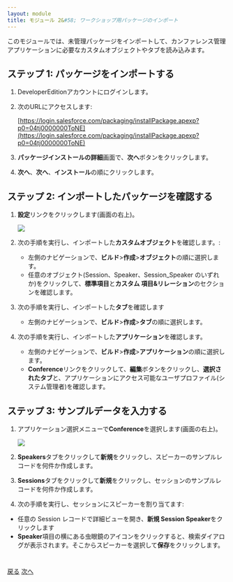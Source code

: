 ```yaml
---
layout: module
title: モジュール 2&#58; ワークショップ用パッケージのインポート
---
```

このモジュールでは、未管理パッケージをインポートして、カンファレンス管理アプリケーションに必要なカスタムオブジェクトやタブを読み込みます。

## ステップ 1: パッケージをインポートする

1. DeveloperEditionアカウントにログインします。

1. 次のURLにアクセスします:

    [https://login.salesforce.com/packaging/installPackage.apexp?p0=04tj0000000ToNE](https://login.salesforce.com/packaging/installPackage.apexp?p0=04tj0000000ToNE)

1. **パッケージインストールの詳細**画面で、**次へ**ボタンをクリックします。

1. **次へ**、**次へ**、**インストール**の順にクリックします。

## ステップ 2: インポートしたパッケージを確認する

1. **設定**リンクをクリックします(画面の右上)。

    ![](images/setup.jpg)

1. 次の手順を実行し、インポートした**カスタムオブジェクト**を確認します。:
    - 左側のナビゲーションで、**ビルド**>**作成**>**オブジェクト**の順に選択します。
    - 任意のオブジェクト(Session、Speaker、Session_Speaker のいずれか)をクリックして、**標準項目**と**カスタム 項目&リレーション**のセクションを確認します。

1. 次の手順を実行し、インポートした**タブ**を確認します
    - 左側のナビゲーションで、**ビルド**>**作成**>**タブ**の順に選択します。

1. 次の手順を実行し、インポートした**アプリケーション**を確認します。
    - 左側のナビゲーションで、**ビルド**>**作成**>**アプリケーション**の順に選択します。
    - **Conference**リンクをクリックして、**編集**ボタンをクリックし、**選択されたタブ**と、アプリケーションにアクセス可能なユーザプロファイル(システム管理者)を確認します。

## ステップ 3: サンプルデータを入力する

1. アプリケーション選択メニューで**Conference**を選択します(画面の右上)。

    ![](images/conference-app.jpg)

1. **Speakers**タブをクリックして**新規**をクリックし、スピーカーのサンプルレコードを何件か作成します。

1. **Sessions**タブをクリックして**新規**をクリックし、セッションのサンプルレコードを何件か作成します。

1. 次の手順を実行し、セッションにスピーカーを割り当てます:
  - 任意の Session レコードで詳細ビューを開き、**新規 Session Speaker**をクリックします
  - **Speaker**項目の横にある虫眼鏡のアイコンをクリックすると、検索ダイアログが表示されます。そこからスピーカーを選択して**保存**をクリックします。


<div class="row" style="margin-top:40px;">
<div class="col-sm-12">
<a href="Creating-a-Developer-Edition-Account.html" class="btn btn-default"><i class="glyphicon glyphicon-chevron-left"></i> 戻る</a>
<a href="Creating-an-Apex-Class.html" class="btn btn-default pull-right">次へ <i class="glyphicon glyphicon-chevron-right"></i></a>
</div>
</div>
